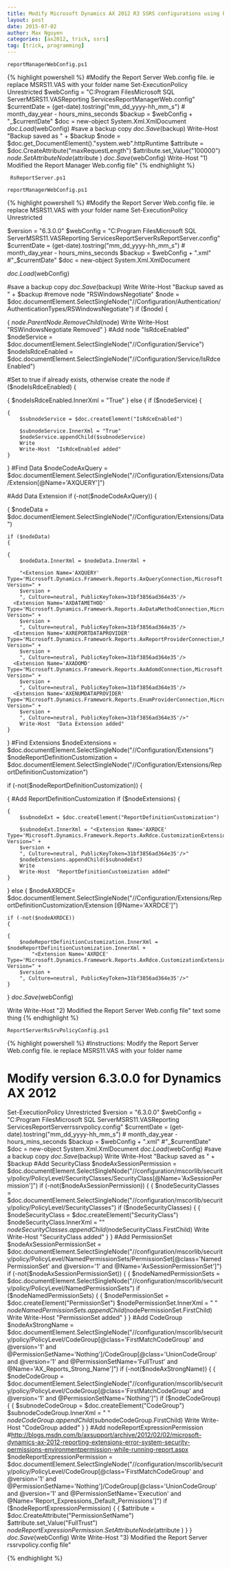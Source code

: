 ```yaml
---
title: Modify Microsoft Dynamics AX 2012 R3 SSRS configurations using PowerShell
layout: post
date: 2015-07-02
author: Max Nguyen
categories: [ax2012, trick, ssrs]
tag: [trick, programming]
---
```


`reportManagerWebConfig.ps1`

{% highlight powershell %}
#Modify the Report Server Web.config file. ie replace MSRS11.VAS with your folder name
Set-ExecutionPolicy Unrestricted
$webConfig = "C:Program FilesMicrosoft SQL ServerMSRS11.VASReporting ServicesReportManagerWeb.config"
$currentDate = (get-date).tostring("mm_dd_yyyy-hh_mm_s") # month_day_year - hours_mins_seconds
$backup = $webConfig + "_$currentDate"
$doc = new-object System.Xml.XmlDocument
$doc.Load($webConfig)
#save a backup copy
$doc.Save($backup)
Write-Host "Backup saved as " + $backup
$node = $doc.get_DocumentElement()."system.web".httpRuntime
$attribute = $doc.CreateAttribute("maxRequestLength")
$attribute.set_Value("100000")
$node.SetAttributeNode($attribute )
$doc.Save($webConfig)
Write-Host "1) Modified the Report Manager Web.config file"
{% endhighlight %}

` RsReportServer.ps1`


`reportManagerWebConfig.ps1`

{% highlight powershell %}
#Modify the Report Server Web.config file. ie replace MSRS11.VAS with your folder name
Set-ExecutionPolicy Unrestricted

$version = "6.3.0.0"
$webConfig = "C:Program FilesMicrosoft SQL ServerMSRS11.VASReporting ServicesReportServerRsReportServer.config"
$currentDate = (get-date).tostring("mm_dd_yyyy-hh_mm_s") # month_day_year - hours_mins_seconds
$backup = $webConfig +  ".xml" #"_$currentDate"
$doc = new-object System.Xml.XmlDocument

$doc.Load($webConfig)

#save a backup copy
$doc.Save($backup)
Write
Write-Host  "Backup saved as " + $backup
#remove node "RSWindowsNegotiate" 
$node = $doc.documentElement.SelectSingleNode("//Configuration/Authentication/AuthenticationTypes/RSWindowsNegotiate")
if ($node) 
{
    
{
    $node.ParentNode.RemoveChild($node)
    Write
    Write-Host  "RSWindowsNegotiate Removed"
}
#Add node "IsRdceEnabled" 
$nodeService = $doc.documentElement.SelectSingleNode("//Configuration/Service")
$nodeIsRdceEnabled = $doc.documentElement.SelectSingleNode("//Configuration/Service/IsRdceEnabled")


#Set to true if already exists, otherwise create the node
if ($nodeIsRdceEnabled)
{
    
{
    $nodeIsRdceEnabled.InnerXml = "True"
}
else
{
    if ($nodeService)
    {
        
    {
        $subnodeService = $doc.createElement("IsRdceEnabled")
        
        $subnodeService.InnerXml = "True"
        $nodeService.appendChild($subnodeService)
        Write
        Write-Host  "IsRdceEnabled added"
    }
}
#Find Data
$nodeCodeAxQuery = $doc.documentElement.SelectSingleNode("//Configuration/Extensions/Data/Extension[@Name='AXQUERY']")

#Add Data Extension
if (-not($nodeCodeAxQuery))
{
    
{
    $nodeData = $doc.documentElement.SelectSingleNode("//Configuration/Extensions/Data")
    
    if ($nodeData) 
    {
        
    {
        $nodeData.InnerXml = $nodeData.InnerXml + 
        
        "<Extension Name='AXQUERY' Type='Microsoft.Dynamics.Framework.Reports.AxQueryConnection,Microsoft.Dynamics.Framework.ReportsExtensions, Version=" +
		$version +
		", Culture=neutral, PublicKeyToken=31bf3856ad364e35'/>
      <Extension Name='AXDATAMETHOD' Type='Microsoft.Dynamics.Framework.Reports.AxDataMethodConnection,Microsoft.Dynamics.Framework.ReportsExtensions, Version=" +
		$version +
		", Culture=neutral, PublicKeyToken=31bf3856ad364e35'/>
      <Extension Name='AXREPORTDATAPROVIDER' Type='Microsoft.Dynamics.Framework.Reports.AxReportProviderConnection,Microsoft.Dynamics.Framework.ReportsExtensions, Version=" +
		$version +
		", Culture=neutral, PublicKeyToken=31bf3856ad364e35'/>
      <Extension Name='AXADOMD' Type='Microsoft.Dynamics.Framework.Reports.AxAdomdConnection,Microsoft.Dynamics.Framework.ReportsExtensions, Version=" +
		$version +
		", Culture=neutral, PublicKeyToken=31bf3856ad364e35'/>
      <Extension Name='AXENUMDATAPROVIDER' Type='Microsoft.Dynamics.Framework.Reports.EnumProviderConnection,Microsoft.Dynamics.Framework.ReportsExtensions, Version=" +
		$version +
		", Culture=neutral, PublicKeyToken=31bf3856ad364e35'/>"
        Write-Host  "Data Extension added"
    }
}
#Find Extensions
$nodeExtensions = $doc.documentElement.SelectSingleNode("//Configuration/Extensions")
$nodeReportDefinitionCustomization = $doc.documentElement.SelectSingleNode("//Configuration/Extensions/ReportDefinitionCustomization")

if (-not($nodeReportDefinitionCustomization))
{
    
{
    #Add ReportDefinitionCustomization
    if ($nodeExtensions) 
    {
        
    {
        $subnodeExt = $doc.createElement("ReportDefinitionCustomization")
        
        $subnodeExt.InnerXml = "<Extension Name='AXRDCE' Type='Microsoft.Dynamics.Framework.Reports.AxRdce.CustomizationExtension,Microsoft.Dynamics.Framework.ReportsExtensions, Version=" +
		$version +
		", Culture=neutral, PublicKeyToken=31bf3856ad364e35'/>"
        $nodeExtensions.appendChild($subnodeExt)
        Write
        Write-Host  "ReportDefinitionCustomization added"
    }
}
else
{
    $nodeAXRDCE= $doc.documentElement.SelectSingleNode("//Configuration/Extensions/ReportDefinitionCustomization/Extension [@Name='AXRDCE']")
    
    if (-not($nodeAXRDCE))
    {
        
    {
        $nodeReportDefinitionCustomization.InnerXml = $nodeReportDefinitionCustomization.InnerXml +
            "<Extension Name='AXRDCE' Type='Microsoft.Dynamics.Framework.Reports.AxRdce.CustomizationExtension,Microsoft.Dynamics.Framework.ReportsExtensions, Version=" +
		$version +
		", Culture=neutral, PublicKeyToken=31bf3856ad364e35'/>"
    }
}
$doc.Save($webConfig)

Write
Write-Host  "2) Modified the Report Server Web.config file"
text some thing
{% endhighlight %}

`ReportServerRsSrvPolicyConfig.ps1`

{% highlight powershell %}
#Instructions: Modify the Report Server Web.config file. ie replace MSRS11.VAS with your folder name
# Modify version 6.3.0.0 for Dynamics AX 2012
Set-ExecutionPolicy Unrestricted
$version = "6.3.0.0"
$webConfig = "C:Program FilesMicrosoft SQL ServerMSRS11.VASReporting ServicesReportServerrssrvpolicy.config"
$currentDate = (get-date).tostring("mm_dd_yyyy-hh_mm_s") # month_day_year - hours_mins_seconds
$backup = $webConfig + ".xml" #"_$currentDate"
$doc = new-object System.Xml.XmlDocument
$doc.Load($webConfig)
#save a backup copy
$doc.Save($backup)
Write
Write-Host "Backup saved as " + $backup
#Add SecurityClass
$nodeAxSessionPermission = $doc.documentElement.SelectSingleNode("//configuration/mscorlib/security/policy/PolicyLevel/SecurityClasses/SecurityClass[@Name='AxSessionPermission']")
if (-not($nodeAxSessionPermission))
{
{
 $nodeSecurityClasses = $doc.documentElement.SelectSingleNode("//configuration/mscorlib/security/policy/PolicyLevel/SecurityClasses")
 if ($nodeSecurityClasses)
{
 {
 $nodeSecurityClass = $doc.createElement("SecurityClass")
 $nodeSecurityClass.InnerXml = "<SecurityClass Name='AxSessionPermission' Description='Microsoft.Dynamics.Framework.Reports.AxSessionPermission, Microsoft.Dynamics.Framework.Reports, Version=" +
 $version +
 ", Culture=neutral, PublicKeyToken=31bf3856ad364e35' />"
 $nodeSecurityClasses.appendChild($nodeSecurityClass.FirstChild)
Write
 Write-Host "SecurityClass added"
 }
}
#Add PermissionSet
$nodeAxSessionPermissionSet = $doc.documentElement.SelectSingleNode("//configuration/mscorlib/security/policy/PolicyLevel/NamedPermissionSets/PermissionSet[@class='NamedPermissionSet' and @version='1' and @Name='AxSessionPermissionSet']")
if (-not($nodeAxSessionPermissionSet))
{
{
 $nodeNamedPermissionSets = $doc.documentElement.SelectSingleNode("//configuration/mscorlib/security/policy/PolicyLevel/NamedPermissionSets")
 if ($nodeNamedPermissionSets)
{
 {
 $nodePermissionSet = $doc.createElement("PermissionSet")
 $nodePermissionSet.InnerXml = "<PermissionSet class='NamedPermissionSet' version='1' Name='AxSessionPermissionSet'>
 <IPermission class='AxSessionPermission' version='1' Unrestricted='true' />
 <IPermission class='SecurityPermission' version='1' Flags='Assertion' />
 </PermissionSet>"
 $nodeNamedPermissionSets.appendChild($nodePermissionSet.FirstChild)
Write
 Write-Host "PermissionSet added"
 }
}
#Add CodeGroup
$nodeAxStrongName = $doc.documentElement.SelectSingleNode("//configuration/mscorlib/security/policy/PolicyLevel/CodeGroup[@class='FirstMatchCodeGroup' and @version='1' and @PermissionSetName='Nothing']/CodeGroup[@class='UnionCodeGroup' and @version='1' and @PermissionSetName='FullTrust' and @Name='AX_Reports_Strong_Name']")
if (-not($nodeAxStrongName))
{
{
 $nodeCodeGroup = $doc.documentElement.SelectSingleNode("//configuration/mscorlib/security/policy/PolicyLevel/CodeGroup[@class='FirstMatchCodeGroup' and @version='1' and @PermissionSetName='Nothing']")
 if ($nodeCodeGroup)
{
 {
 $subnodeCodeGroup = $doc.createElement("CodeGroup")
 $subnodeCodeGroup.InnerXml = "<CodeGroup class='UnionCodeGroup' version='1' PermissionSetName='FullTrust' Name='AX_Reports_Strong_Name' Description='This code group grants Dynamics AX Reports code full trust. '>
 <IMembershipCondition class='StrongNameMembershipCondition' version='1' PublicKeyBlob='0024000004800000940000000602000000240000525341310004000001000100B5FC90E7027F67871E773A8FDE8938C81DD402BA65B9201D60593E96C492651E889CC13F1415EBB53FAC1131AE0BD333C5EE6021672D9718EA31A8AEBD0DA0072F25D87DBA6FC90FFD598ED4DA35E44C398C454307E8E33B8426143DAEC9F596836F97C8F74750E5975C64E2189F45DEF46B2A2B1247ADC3652BF5C308055DA9' />
 </CodeGroup>"
 $nodeCodeGroup.appendChild($subnodeCodeGroup.FirstChild)
Write
 Write-Host "CodeGroup added"
 }
}
#Add nodeReportExpressionPermission
#http://blogs.msdn.com/b/axsupport/archive/2012/02/02/microsoft-dynamics-ax-2012-reporting-extensions-error-system-security-permissions-environmentpermission-while-running-report.aspx
$nodeReportExpressionPermission = $doc.documentElement.SelectSingleNode("//configuration/mscorlib/security/policy/PolicyLevel/CodeGroup[@class='FirstMatchCodeGroup' and @version='1' and @PermissionSetName='Nothing']/CodeGroup[@class='UnionCodeGroup' and @version='1' and @PermissionSetName='Execution' and @Name='Report_Expressions_Default_Permissions']")
if ($nodeReportExpressionPermission)
{
{
 $attribute = $doc.CreateAttribute("PermissionSetName")
 $attribute.set_Value("FullTrust")
 $nodeReportExpressionPermission.SetAttributeNode($attribute )
}
}
$doc.Save($webConfig)
Write
Write-Host "3) Modified the Report Server rssrvpolicy.config file"

{% endhighlight %}